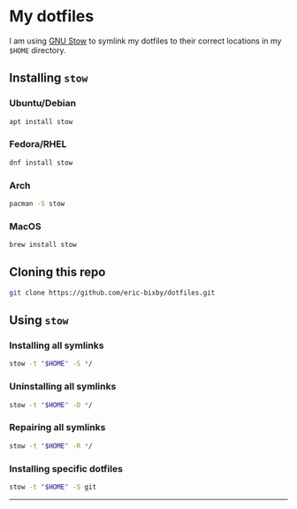 # My dotfiles

I am using [GNU Stow](https://www.gnu.org/software/stow/) to symlink
my dotfiles to their correct locations in my `$HOME` directory.

## Installing `stow`

### Ubuntu/Debian

```bash
apt install stow
```

### Fedora/RHEL

```bash
dnf install stow
```

### Arch

```bash
pacman -S stow
```

### MacOS

```bash
brew install stow
```

## Cloning this repo

```bash
git clone https://github.com/eric-bixby/dotfiles.git
```

## Using `stow`

### Installing all symlinks

```bash
stow -t "$HOME" -S */
```

### Uninstalling all symlinks

```bash
stow -t "$HOME" -D */
```

### Repairing all symlinks

```bash
stow -t "$HOME" -R */
```

### Installing specific dotfiles

```bash
stow -t "$HOME" -S git
```

---
